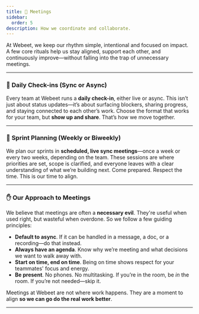 ```yaml
---
title: 🤝 Meetings
sidebar:
  order: 5
description: How we coordinate and collaborate.
---
```


At Webeet, we keep our rhythm simple, intentional and focused on impact. A few core rituals help us stay aligned, support each other, and continuously improve—without falling into the trap of unnecessary meetings.

---

### 🔁 **Daily Check-ins (Sync or Async)**

Every team at Webeet runs a **daily check-in**, either live or async. This isn’t just about status updates—it’s about surfacing blockers, sharing progress, and staying connected to each other’s work. Choose the format that works for your team, but **show up and share**. That’s how we move together.

---

### 🧠 **Sprint Planning (Weekly or Biweekly)**

We plan our sprints in **scheduled, live sync meetings**—once a week or every two weeks, depending on the team. These sessions are where priorities are set, scope is clarified, and everyone leaves with a clear understanding of what we’re building next. Come prepared. Respect the time. This is our time to align.

---

### ✋ **Our Approach to Meetings**

We believe that meetings are often a **necessary evil**. They're useful when used right, but wasteful when overdone. So we follow a few guiding principles:

- **Default to async**. If it can be handled in a message, a doc, or a recording—do that instead.
- **Always have an agenda**. Know why we’re meeting and what decisions we want to walk away with.
- **Start on time, end on time**. Being on time shows respect for your teammates' focus and energy.
- **Be present**. No phones. No multitasking. If you’re in the room, be _in_ the room. If you’re not needed—skip it.

Meetings at Webeet are not where work happens. They are a moment to align **so we can go do the real work better**.

---
